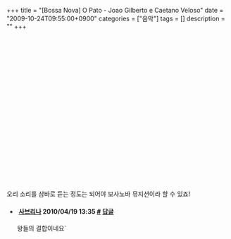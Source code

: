 +++
title = "[Bossa Nova] O Pato - Joao Gilberto e Caetano Veloso"
date = "2009-10-24T09:55:00+0900"
categories = ["음악"]
tags = []
description = ""
+++
<span class="copyright_entry" style="display:block;" title="[Bossa Nova] O Pato - Joao Gilberto e Caetano Veloso@@**@@http://shed.egloos.com/1961652"></span>
<object height="344" width="425"><param name="movie" value="http://www.youtube.com/v/8qMV3c56vnw&amp;hl=ko&amp;fs=1&amp;"><embed src="http://www.youtube.com/v/8qMV3c56vnw&amp;hl=ko&amp;fs=1&amp;" type="application/x-shockwave-flash" allowscriptaccess="always" allowfullscreen="true" height="344" width="425"></object>
<br>
<br>오리 소리를 삼바로 듣는 정도는 되어야 보사노바 뮤지션이라 할 수 있죠!
<br> 
<!--
       <rdf:RDF xmlns:rdf="http://www.w3.org/1999/02/22-rdf-syntax-ns#"
		    xmlns:dc="http://purl.org/dc/elements/1.1/"
		    xmlns:trackback="http://madskills.com/public/xml/rss/module/trackback/">
       <rdf:Description
	        rdf:about="http://shed.egloos.com/1961652"
	        dc:identifier="http://shed.egloos.com/1961652"
	        dc:title="[Bossa Nova] O Pato - Joao Gilberto e Caetano Veloso"
	        trackback:ping="http://shed.egloos.com/tb/1961652"/>
       </rdf:RDF>
       -->

<ul><li class="comment_item"> <h4 class="comment_writer_info"> <span class="comment_gravatar"><a href="http://liberdade.egloos.com" title="http://liberdade.egloos.com"><img src="http://profile.egloos.net/c0085610_50.jpg" alt=""></a></span> <span class="comment_writer"><a href="http://liberdade.egloos.com" title="http://liberdade.egloos.com" target="_blank">사브리나</a></span> <span class="comment_datetime" title="2010/04/19 13:35">2010/04/19 13:35</span> <span class="comment_link"><a name="7686663" href="http://shed.egloos.com/1961652#7686663" title="#">#</a> </span> <span class="comment_admin"> <a href="javascript:;" onclick="replyComment('replyform1961652','1961652','7686663',5,'','http://', '', 'http://shed.egloos.com/1961652#cmt','','1'); return false;" title="답글">답글</a> </span> <span class="comment_security"></span> </h4>
 <div id="comment_7686663">
  왕들의 결합이네요`
 </div> 
 <div id="reply1961652_7686663" class="comment_write reply_write" style="display:none;"></div> </li></ul>
